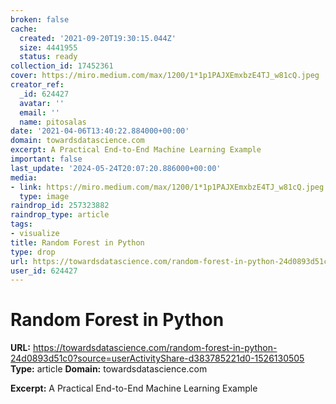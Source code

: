 ```yaml
---
broken: false
cache:
  created: '2021-09-20T19:30:15.044Z'
  size: 4441955
  status: ready
collection_id: 17452361
cover: https://miro.medium.com/max/1200/1*1p1PAJXEmxbzE4TJ_w81cQ.jpeg
creator_ref:
  _id: 624427
  avatar: ''
  email: ''
  name: pitosalas
date: '2021-04-06T13:40:22.884000+00:00'
domain: towardsdatascience.com
excerpt: A Practical End-to-End Machine Learning Example
important: false
last_update: '2024-05-24T20:07:20.886000+00:00'
media:
- link: https://miro.medium.com/max/1200/1*1p1PAJXEmxbzE4TJ_w81cQ.jpeg
  type: image
raindrop_id: 257323882
raindrop_type: article
tags:
- visualize
title: Random Forest in Python
type: drop
url: https://towardsdatascience.com/random-forest-in-python-24d0893d51c0?source=userActivityShare-d383785221d0-1526130505
user_id: 624427
---
```


# Random Forest in Python

**URL:** https://towardsdatascience.com/random-forest-in-python-24d0893d51c0?source=userActivityShare-d383785221d0-1526130505
**Type:** article
**Domain:** towardsdatascience.com

**Excerpt:** A Practical End-to-End Machine Learning Example

